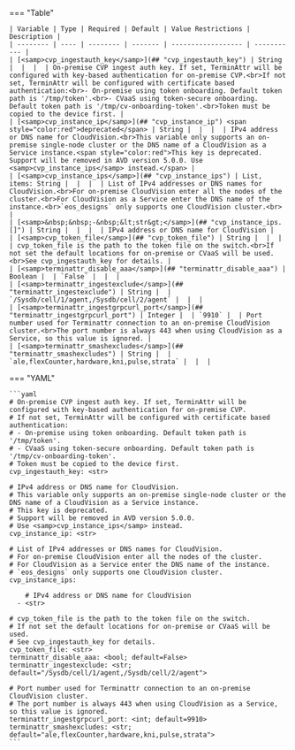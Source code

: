 <!--
  ~ Copyright (c) 2023 Arista Networks, Inc.
  ~ Use of this source code is governed by the Apache License 2.0
  ~ that can be found in the LICENSE file.
  -->
=== "Table"

    | Variable | Type | Required | Default | Value Restrictions | Description |
    | -------- | ---- | -------- | ------- | ------------------ | ----------- |
    | [<samp>cvp_ingestauth_key</samp>](## "cvp_ingestauth_key") | String |  |  |  | On-premise CVP ingest auth key. If set, TerminAttr will be configured with key-based authentication for on-premise CVP.<br>If not set, TerminAttr will be configured with certificate based authentication:<br>- On-premise using token onboarding. Default token path is '/tmp/token'.<br>- CVaaS using token-secure onboarding. Default token path is '/tmp/cv-onboarding-token'.<br>Token must be copied to the device first. |
    | [<samp>cvp_instance_ip</samp>](## "cvp_instance_ip") <span style="color:red">deprecated</span> | String |  |  |  | IPv4 address or DNS name for CloudVision.<br>This variable only supports an on-premise single-node cluster or the DNS name of a CloudVision as a Service instance.<span style="color:red">This key is deprecated. Support will be removed in AVD version 5.0.0. Use <samp>cvp_instance_ips</samp> instead.</span> |
    | [<samp>cvp_instance_ips</samp>](## "cvp_instance_ips") | List, items: String |  |  |  | List of IPv4 addresses or DNS names for CloudVision.<br>For on-premise CloudVision enter all the nodes of the cluster.<br>For CloudVision as a Service enter the DNS name of the instance.<br>`eos_designs` only supports one CloudVision cluster.<br> |
    | [<samp>&nbsp;&nbsp;-&nbsp;&lt;str&gt;</samp>](## "cvp_instance_ips.[]") | String |  |  |  | IPv4 address or DNS name for CloudVision |
    | [<samp>cvp_token_file</samp>](## "cvp_token_file") | String |  |  |  | cvp_token_file is the path to the token file on the switch.<br>If not set the default locations for on-premise or CVaaS will be used.<br>See cvp_ingestauth_key for details. |
    | [<samp>terminattr_disable_aaa</samp>](## "terminattr_disable_aaa") | Boolean |  | `False` |  |  |
    | [<samp>terminattr_ingestexclude</samp>](## "terminattr_ingestexclude") | String |  | `/Sysdb/cell/1/agent,/Sysdb/cell/2/agent` |  |  |
    | [<samp>terminattr_ingestgrpcurl_port</samp>](## "terminattr_ingestgrpcurl_port") | Integer |  | `9910` |  | Port number used for Terminattr connection to an on-premise CloudVision cluster.<br>The port number is always 443 when using CloudVision as a Service, so this value is ignored. |
    | [<samp>terminattr_smashexcludes</samp>](## "terminattr_smashexcludes") | String |  | `ale,flexCounter,hardware,kni,pulse,strata` |  |  |

=== "YAML"

    ```yaml
    # On-premise CVP ingest auth key. If set, TerminAttr will be configured with key-based authentication for on-premise CVP.
    # If not set, TerminAttr will be configured with certificate based authentication:
    # - On-premise using token onboarding. Default token path is '/tmp/token'.
    # - CVaaS using token-secure onboarding. Default token path is '/tmp/cv-onboarding-token'.
    # Token must be copied to the device first.
    cvp_ingestauth_key: <str>

    # IPv4 address or DNS name for CloudVision.
    # This variable only supports an on-premise single-node cluster or the DNS name of a CloudVision as a Service instance.
    # This key is deprecated.
    # Support will be removed in AVD version 5.0.0.
    # Use <samp>cvp_instance_ips</samp> instead.
    cvp_instance_ip: <str>

    # List of IPv4 addresses or DNS names for CloudVision.
    # For on-premise CloudVision enter all the nodes of the cluster.
    # For CloudVision as a Service enter the DNS name of the instance.
    # `eos_designs` only supports one CloudVision cluster.
    cvp_instance_ips:

        # IPv4 address or DNS name for CloudVision
      - <str>

    # cvp_token_file is the path to the token file on the switch.
    # If not set the default locations for on-premise or CVaaS will be used.
    # See cvp_ingestauth_key for details.
    cvp_token_file: <str>
    terminattr_disable_aaa: <bool; default=False>
    terminattr_ingestexclude: <str; default="/Sysdb/cell/1/agent,/Sysdb/cell/2/agent">

    # Port number used for Terminattr connection to an on-premise CloudVision cluster.
    # The port number is always 443 when using CloudVision as a Service, so this value is ignored.
    terminattr_ingestgrpcurl_port: <int; default=9910>
    terminattr_smashexcludes: <str; default="ale,flexCounter,hardware,kni,pulse,strata">
    ```
